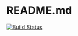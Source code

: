 
# README.md

[![Build Status](https://travis-ci.org/drafterbit/drafterbit.svg?branch=develop)](https://travis-ci.org/drafterbit/drafterbit)
